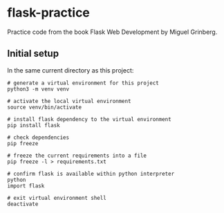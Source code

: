 # flask-practice

Practice code from the book Flask Web Development by Miguel Grinberg.

## Initial setup
In the same current directory as this project:
```shell
# generate a virtual environment for this project
python3 -m venv venv

# activate the local virtual environment
source venv/bin/activate

# install flask dependency to the virtual environment
pip install flask

# check dependencies
pip freeze

# freeze the current requirements into a file
pip freeze -l > requirements.txt

# confirm flask is available within python interpreter
python
import flask

# exit virtual environment shell
deactivate
```